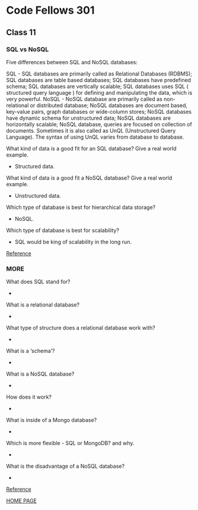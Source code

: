 # Code Fellows 301

## Class 11

### SQL vs NoSQL

Five differences between SQL and NoSQL databases:

SQL - SQL databases are primarily called as Relational Databases (RDBMS); SQL databases are table based databases; SQL databases have predefined schema; SQL databases are vertically scalable; SQL databases uses SQL ( structured query language ) for defining and manipulating the data, which is very powerful.
NoSQL - NoSQL database are primarily called as non-relational or distributed database; NoSQL databases are document based, key-value pairs, graph databases or wide-column stores; NoSQL databases have dynamic schema for unstructured data; NoSQL databases are horizontally scalable; NoSQL database, queries are focused on collection of documents. Sometimes it is also called as UnQL (Unstructured Query Language). The syntax of using UnQL varies from database to database.

What kind of data is a good fit for an SQL database?
Give a real world example.

- Structured data.

What kind of data is a good fit a NoSQL database?
Give a real world example.

- Unstructured data.

Which type of database is best for hierarchical data storage?

- NoSQL.

Which type of database is best for scalability?

- SQL would be king of scalability in the long run.

[Reference](https://www.thegeekstuff.com/2014/01/sql-vs-nosql-db/)

### MORE

What does SQL stand for?

-

What is a relational database?

-

What type of structure does a relational database work with?

-

What is a ‘schema’?

-

What is a NoSQL database?

-

How does it work?

-

What is inside of a Mongo database?

-

Which is more flexible - SQL or MongoDB? and why.

-

What is the disadvantage of a NoSQL database?

-

[Reference](https://www.youtube.com/watch?v=ZS_kXvOeQ5Y)

[HOME PAGE](https://getullrichordietrying.github.io/reading-notes/)
